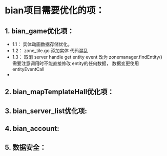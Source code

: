 # bian项目需要优化的项：


## 1. bian_game优化项：
+ 1.1： 实体动画数据存储优化。
+ 1.2： zone_tile.go 添加实体 代码混乱
+ 1.3： 取消 server handle get entity event 改为 zonemanager.findEntity() 需要注意调用时不能直接修改
        entity的任何数据， 数据变更使用  entityEventCall
+ 



## 2. bian_mapTemplateHall优化项：



## 3. bian_server_list优化项:



## 4. bian_account:



## 5. 数据安全：
